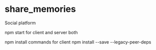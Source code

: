 # share_memories
Social platform

npm start for client and server both


npm install commands for client
npm install --save --legacy-peer-deps